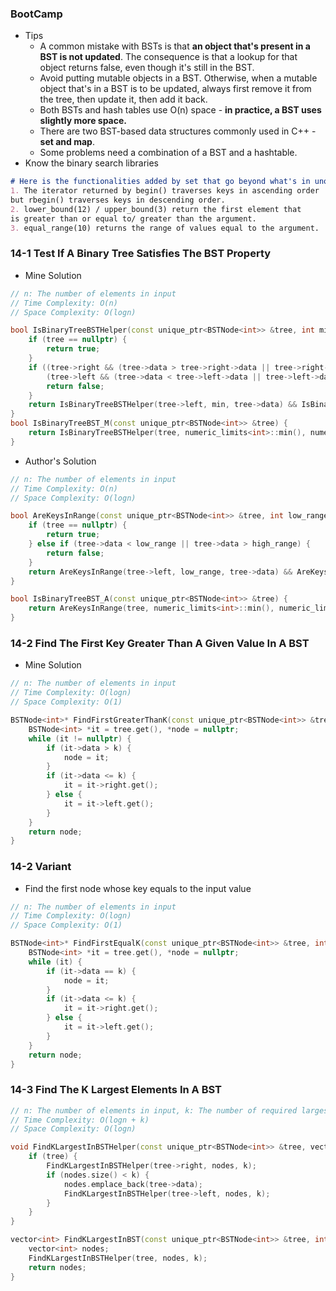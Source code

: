### BootCamp

* Tips
  * A common mistake with BSTs is that **an object that's present in a BST is not updated**. The consequence is that a lookup for that object returns false, even though it's still in the BST.
  * Avoid putting mutable objects in a BST. Otherwise, when a mutable object that's in a BST is to be updated, always first remove it from the tree, then update it, then add it back.
  * Both BSTs and hash tables use O\(n\) space - **in practice, a BST uses slightly more space.**
  * There are two BST-based data structures commonly used in C++ - **set and map**.
  * Some problems need a combination of a BST and a hashtable.
* Know the binary search libraries

```markdown
# Here is the functionalities added by set that go beyond what's in unorded_set.
1. The iterator returned by begin() traverses keys in ascending order
but rbegin() traverses keys in descending order.
2. lower_bound(12) / upper_bound(3) return the first element that
is greater than or equal to/ greater than the argument.
3. equal_range(10) returns the range of values equal to the argument.
```

### 14-1 Test If A Binary Tree Satisfies The BST Property

* Mine Solution

```cpp
// n: The number of elements in input
// Time Complexity: O(n)
// Space Complexity: O(logn)

bool IsBinaryTreeBSTHelper(const unique_ptr<BSTNode<int>> &tree, int min, int max) {
    if (tree == nullptr) {
        return true;
    }
    if ((tree->right && (tree->data > tree->right->data || tree->right->data > max)) ||
        (tree->left && (tree->data < tree->left->data || tree->left->data < min))) {
        return false;
    }
    return IsBinaryTreeBSTHelper(tree->left, min, tree->data) && IsBinaryTreeBSTHelper(tree->right, tree->data, max);
}
bool IsBinaryTreeBST_M(const unique_ptr<BSTNode<int>> &tree) {
    return IsBinaryTreeBSTHelper(tree, numeric_limits<int>::min(), numeric_limits<int>::max());
}
```

* Author's Solution

```cpp
// n: The number of elements in input
// Time Complexity: O(n)
// Space Complexity: O(logn)

bool AreKeysInRange(const unique_ptr<BSTNode<int>> &tree, int low_range, int high_range) {
    if (tree == nullptr) {
        return true;
    } else if (tree->data < low_range || tree->data > high_range) {
        return false;
    }
    return AreKeysInRange(tree->left, low_range, tree->data) && AreKeysInRange(tree->right, tree->data, high_range);
}

bool IsBinaryTreeBST_A(const unique_ptr<BSTNode<int>> &tree) {
    return AreKeysInRange(tree, numeric_limits<int>::min(), numeric_limits<int>::max());
}
```

### 14-2 Find The First Key Greater Than A Given Value In A BST

* Mine Solution

```cpp
// n: The number of elements in input
// Time Complexity: O(logn)
// Space Complexity: O(1)

BSTNode<int>* FindFirstGreaterThanK(const unique_ptr<BSTNode<int>> &tree, int k) {
    BSTNode<int> *it = tree.get(), *node = nullptr;
    while (it != nullptr) {
        if (it->data > k) {
            node = it;
        }
        if (it->data <= k) {
            it = it->right.get();
        } else {
            it = it->left.get();
        }
    }
    return node;
}
```

### 14-2 Variant

* Find the first node whose key equals to the input value

```cpp
// n: The number of elements in input
// Time Complexity: O(logn)
// Space Complexity: O(1)

BSTNode<int>* FindFirstEqualK(const unique_ptr<BSTNode<int>> &tree, int k) {
    BSTNode<int> *it = tree.get(), *node = nullptr;
    while (it) {
        if (it->data == k) {
            node = it;
        }
        if (it->data <= k) {
            it = it->right.get();
        } else {
            it = it->left.get();
        }
    }
    return node;
}
```

### 14-3 Find The K Largest Elements In A BST

```cpp
// n: The number of elements in input, k: The number of required largest elements
// Time Complexity: O(logn + k)
// Space Complexity: O(logn)

void FindKLargestInBSTHelper(const unique_ptr<BSTNode<int>> &tree, vector<int> &nodes, int k) {
    if (tree) {
        FindKLargestInBSTHelper(tree->right, nodes, k);
        if (nodes.size() < k) {
            nodes.emplace_back(tree->data);
            FindKLargestInBSTHelper(tree->left, nodes, k);
        }
    }
}

vector<int> FindKLargestInBST(const unique_ptr<BSTNode<int>> &tree, int k) {
    vector<int> nodes;
    FindKLargestInBSTHelper(tree, nodes, k);
    return nodes;
}
```



